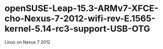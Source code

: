 # openSUSE-Leap-15.3-ARMv7-XFCE-cho-Nexus-7-2012-wifi-rev-E.1565-kernel-5.14-rc3-support-USB-OTG
Linux on Nexus 7 2012

